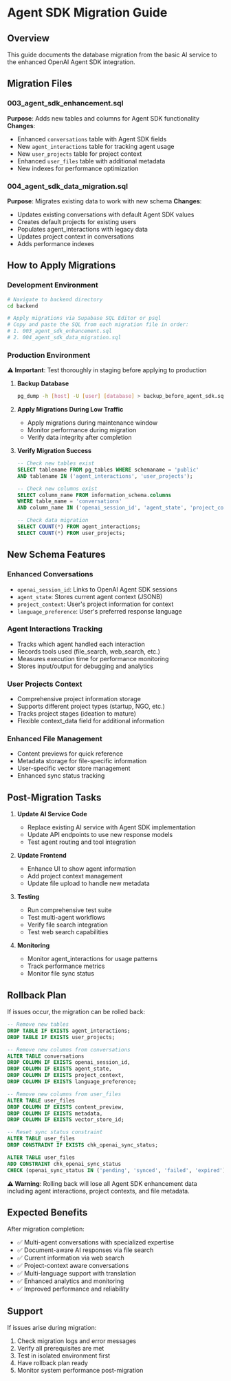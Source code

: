 # Agent SDK Migration Guide

## Overview
This guide documents the database migration from the basic AI service to the enhanced OpenAI Agent SDK integration.

## Migration Files

### 003_agent_sdk_enhancement.sql
**Purpose**: Adds new tables and columns for Agent SDK functionality
**Changes**:
- Enhanced `conversations` table with Agent SDK fields
- New `agent_interactions` table for tracking agent usage
- New `user_projects` table for project context
- Enhanced `user_files` table with additional metadata
- New indexes for performance optimization

### 004_agent_sdk_data_migration.sql
**Purpose**: Migrates existing data to work with new schema
**Changes**:
- Updates existing conversations with default Agent SDK values
- Creates default projects for existing users
- Populates agent_interactions with legacy data
- Updates project context in conversations
- Adds performance indexes

## How to Apply Migrations

### Development Environment
```bash
# Navigate to backend directory
cd backend

# Apply migrations via Supabase SQL Editor or psql
# Copy and paste the SQL from each migration file in order:
# 1. 003_agent_sdk_enhancement.sql
# 2. 004_agent_sdk_data_migration.sql
```

### Production Environment
**⚠️ Important**: Test thoroughly in staging before applying to production

1. **Backup Database**
   ```bash
   pg_dump -h [host] -U [user] [database] > backup_before_agent_sdk.sql
   ```

2. **Apply Migrations During Low Traffic**
   - Apply migrations during maintenance window
   - Monitor performance during migration
   - Verify data integrity after completion

3. **Verify Migration Success**
   ```sql
   -- Check new tables exist
   SELECT tablename FROM pg_tables WHERE schemaname = 'public'
   AND tablename IN ('agent_interactions', 'user_projects');

   -- Check new columns exist
   SELECT column_name FROM information_schema.columns
   WHERE table_name = 'conversations'
   AND column_name IN ('openai_session_id', 'agent_state', 'project_context');

   -- Check data migration
   SELECT COUNT(*) FROM agent_interactions;
   SELECT COUNT(*) FROM user_projects;
   ```

## New Schema Features

### Enhanced Conversations
- `openai_session_id`: Links to OpenAI Agent SDK sessions
- `agent_state`: Stores current agent context (JSONB)
- `project_context`: User's project information for context
- `language_preference`: User's preferred response language

### Agent Interactions Tracking
- Tracks which agent handled each interaction
- Records tools used (file_search, web_search, etc.)
- Measures execution time for performance monitoring
- Stores input/output for debugging and analytics

### User Projects Context
- Comprehensive project information storage
- Supports different project types (startup, NGO, etc.)
- Tracks project stages (ideation to mature)
- Flexible context_data field for additional information

### Enhanced File Management
- Content previews for quick reference
- Metadata storage for file-specific information
- User-specific vector store management
- Enhanced sync status tracking

## Post-Migration Tasks

1. **Update AI Service Code**
   - Replace existing AI service with Agent SDK implementation
   - Update API endpoints to use new response models
   - Test agent routing and tool integration

2. **Update Frontend**
   - Enhance UI to show agent information
   - Add project context management
   - Update file upload to handle new metadata

3. **Testing**
   - Run comprehensive test suite
   - Test multi-agent workflows
   - Verify file search integration
   - Test web search capabilities

4. **Monitoring**
   - Monitor agent_interactions for usage patterns
   - Track performance metrics
   - Monitor file sync status

## Rollback Plan

If issues occur, the migration can be rolled back:

```sql
-- Remove new tables
DROP TABLE IF EXISTS agent_interactions;
DROP TABLE IF EXISTS user_projects;

-- Remove new columns from conversations
ALTER TABLE conversations
DROP COLUMN IF EXISTS openai_session_id,
DROP COLUMN IF EXISTS agent_state,
DROP COLUMN IF EXISTS project_context,
DROP COLUMN IF EXISTS language_preference;

-- Remove new columns from user_files
ALTER TABLE user_files
DROP COLUMN IF EXISTS content_preview,
DROP COLUMN IF EXISTS metadata,
DROP COLUMN IF EXISTS vector_store_id;

-- Reset sync status constraint
ALTER TABLE user_files
DROP CONSTRAINT IF EXISTS chk_openai_sync_status;

ALTER TABLE user_files
ADD CONSTRAINT chk_openai_sync_status
CHECK (openai_sync_status IN ('pending', 'synced', 'failed', 'expired'));
```

**⚠️ Warning**: Rolling back will lose all Agent SDK enhancement data including agent interactions, project contexts, and file metadata.

## Expected Benefits

After migration completion:
- ✅ Multi-agent conversations with specialized expertise
- ✅ Document-aware AI responses via file search
- ✅ Current information via web search
- ✅ Project-context aware conversations
- ✅ Multi-language support with translation
- ✅ Enhanced analytics and monitoring
- ✅ Improved performance and reliability

## Support

If issues arise during migration:
1. Check migration logs and error messages
2. Verify all prerequisites are met
3. Test in isolated environment first
4. Have rollback plan ready
5. Monitor system performance post-migration